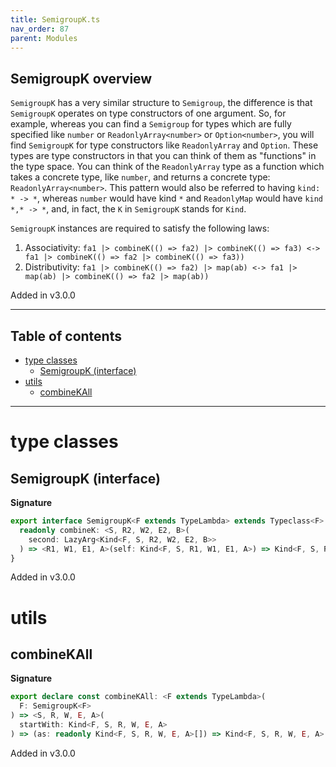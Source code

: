 ```yaml
---
title: SemigroupK.ts
nav_order: 87
parent: Modules
---
```


## SemigroupK overview

`SemigroupK` has a very similar structure to `Semigroup`, the difference is that `SemigroupK` operates on type
constructors of one argument. So, for example, whereas you can find a `Semigroup` for types which are fully
specified like `number` or `ReadonlyArray<number>` or `Option<number>`, you will find `SemigroupK` for type constructors like `ReadonlyArray` and `Option`.
These types are type constructors in that you can think of them as "functions" in the type space.
You can think of the `ReadonlyArray` type as a function which takes a concrete type, like `number`, and returns a concrete type: `ReadonlyArray<number>`.
This pattern would also be referred to having `kind: * -> *`, whereas `number` would have kind `*` and `ReadonlyMap` would have `kind *,* -> *`,
and, in fact, the `K` in `SemigroupK` stands for `Kind`.

`SemigroupK` instances are required to satisfy the following laws:

1. Associativity: `fa1 |> combineK(() => fa2) |> combineK(() => fa3) <-> fa1 |> combineK(() => fa2 |> combineK(() => fa3))`
2. Distributivity: `fa1 |> combineK(() => fa2) |> map(ab) <-> fa1 |> map(ab) |> combineK(() => fa2 |> map(ab))`

Added in v3.0.0

---

<h2 class="text-delta">Table of contents</h2>

- [type classes](#type-classes)
  - [SemigroupK (interface)](#semigroupk-interface)
- [utils](#utils)
  - [combineKAll](#combinekall)

---

# type classes

## SemigroupK (interface)

**Signature**

```ts
export interface SemigroupK<F extends TypeLambda> extends Typeclass<F> {
  readonly combineK: <S, R2, W2, E2, B>(
    second: LazyArg<Kind<F, S, R2, W2, E2, B>>
  ) => <R1, W1, E1, A>(self: Kind<F, S, R1, W1, E1, A>) => Kind<F, S, R1 & R2, W1 | W2, E1 | E2, A | B>
}
```

Added in v3.0.0

# utils

## combineKAll

**Signature**

```ts
export declare const combineKAll: <F extends TypeLambda>(
  F: SemigroupK<F>
) => <S, R, W, E, A>(
  startWith: Kind<F, S, R, W, E, A>
) => (as: readonly Kind<F, S, R, W, E, A>[]) => Kind<F, S, R, W, E, A>
```

Added in v3.0.0
